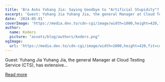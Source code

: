 ```yaml
---
title: 'Bra Asks Yuhang Jia: Saying Goodbye to "Artificial Stupidity"? AI Training Data Providers Rectify the Names of AI'
excerpt: 'Guest: Yuhang Jia Yuhang Jia, the general Manager at Cloud Testing Service (CTS), has extensive...'
date: '2024-05-01'
coverImage: 'https://media.dev.to/cdn-cgi/image/width=1000,height=420,fit=cover,gravity=auto,format=auto/https%3A%2F%2Fdev-to-uploads.s3.amazonaws.com%2Fuploads%2Farticles%2Fs302zixolj509q0kl7f0.png'
author:
  name: Koders
  picture: "assets/blog/authors/koders.png"
ogImage:
  url: 'https://media.dev.to/cdn-cgi/image/width=1000,height=420,fit=cover,gravity=auto,format=auto/https%3A%2F%2Fdev-to-uploads.s3.amazonaws.com%2Fuploads%2Farticles%2Fs302zixolj509q0kl7f0.png'
---
```


Guest: Yuhang Jia Yuhang Jia, the general Manager at Cloud Testing Service (CTS), has extensive...

[Read more](https://dev.to/naizhao/bra-asks-yuhang-jia-saying-goodbye-to-artificial-stupidity-ai-training-data-providers-rectify-the-names-of-ai-4862)
